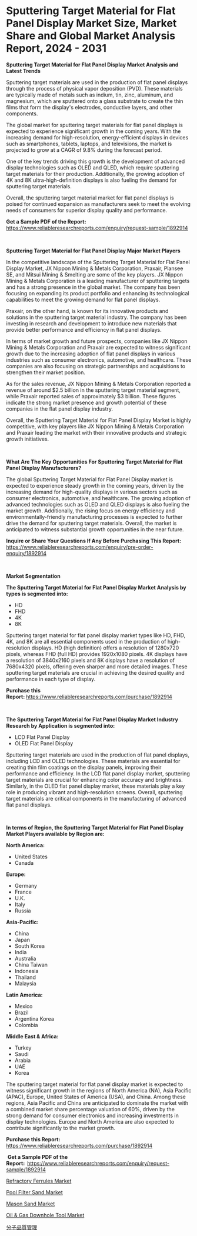<p><h1>Sputtering Target Material for Flat Panel Display Market Size, Market Share and Global Market Analysis Report, 2024 - 2031</h1></p><p><strong>Sputtering Target Material for Flat Panel Display Market Analysis and Latest Trends</strong></p>
<p><p>Sputtering target materials are used in the production of flat panel displays through the process of physical vapor deposition (PVD). These materials are typically made of metals such as indium, tin, zinc, aluminum, and magnesium, which are sputtered onto a glass substrate to create the thin films that form the display's electrodes, conductive layers, and other components.</p><p>The global market for sputtering target materials for flat panel displays is expected to experience significant growth in the coming years. With the increasing demand for high-resolution, energy-efficient displays in devices such as smartphones, tablets, laptops, and televisions, the market is projected to grow at a CAGR of 9.8% during the forecast period.</p><p>One of the key trends driving this growth is the development of advanced display technologies such as OLED and QLED, which require sputtering target materials for their production. Additionally, the growing adoption of 4K and 8K ultra-high-definition displays is also fueling the demand for sputtering target materials.</p><p>Overall, the sputtering target material market for flat panel displays is poised for continued expansion as manufacturers seek to meet the evolving needs of consumers for superior display quality and performance.</p></p>
<p><strong>Get a Sample PDF of the Report:&nbsp;</strong> <a href="https://www.reliableresearchreports.com/enquiry/request-sample/1892914">https://www.reliableresearchreports.com/enquiry/request-sample/1892914</a></p>
<p>&nbsp;</p>
<p><strong>Sputtering Target Material for Flat Panel Display Major Market Players</strong></p>
<p><p>In the competitive landscape of the Sputtering Target Material for Flat Panel Display Market, JX Nippon Mining & Metals Corporation, Praxair, Plansee SE, and Mitsui Mining & Smelting are some of the key players. JX Nippon Mining & Metals Corporation is a leading manufacturer of sputtering targets and has a strong presence in the global market. The company has been focusing on expanding its product portfolio and enhancing its technological capabilities to meet the growing demand for flat panel displays.</p><p>Praxair, on the other hand, is known for its innovative products and solutions in the sputtering target material industry. The company has been investing in research and development to introduce new materials that provide better performance and efficiency in flat panel displays.</p><p>In terms of market growth and future prospects, companies like JX Nippon Mining & Metals Corporation and Praxair are expected to witness significant growth due to the increasing adoption of flat panel displays in various industries such as consumer electronics, automotive, and healthcare. These companies are also focusing on strategic partnerships and acquisitions to strengthen their market position.</p><p>As for the sales revenue, JX Nippon Mining & Metals Corporation reported a revenue of around $2.5 billion in the sputtering target material segment, while Praxair reported sales of approximately $3 billion. These figures indicate the strong market presence and growth potential of these companies in the flat panel display industry.</p><p>Overall, the Sputtering Target Material for Flat Panel Display Market is highly competitive, with key players like JX Nippon Mining & Metals Corporation and Praxair leading the market with their innovative products and strategic growth initiatives.</p></p>
<p>&nbsp;</p>
<p><strong>What Are The Key Opportunities For Sputtering Target Material for Flat Panel Display Manufacturers?</strong></p>
<p><p>The global Sputtering Target Material for Flat Panel Display market is expected to experience steady growth in the coming years, driven by the increasing demand for high-quality displays in various sectors such as consumer electronics, automotive, and healthcare. The growing adoption of advanced technologies such as OLED and QLED displays is also fueling the market growth. Additionally, the rising focus on energy efficiency and environmentally-friendly manufacturing processes is expected to further drive the demand for sputtering target materials. Overall, the market is anticipated to witness substantial growth opportunities in the near future.</p></p>
<p><strong>Inquire or Share Your Questions If Any Before Purchasing This Report:</strong> <a href="https://www.reliableresearchreports.com/enquiry/pre-order-enquiry/1892914">https://www.reliableresearchreports.com/enquiry/pre-order-enquiry/1892914</a></p>
<p>&nbsp;</p>
<p><strong>Market Segmentation</strong></p>
<p><strong>The Sputtering Target Material for Flat Panel Display Market Analysis by types is segmented into:</strong></p>
<p><ul><li>HD</li><li>FHD</li><li>4K</li><li>8K</li></ul></p>
<p><p>Sputtering target material for flat panel display market types like HD, FHD, 4K, and 8K are all essential components used in the production of high-resolution displays. HD (high definition) offers a resolution of 1280x720 pixels, whereas FHD (full HD) provides 1920x1080 pixels. 4K displays have a resolution of 3840x2160 pixels and 8K displays have a resolution of 7680x4320 pixels, offering even sharper and more detailed images. These sputtering target materials are crucial in achieving the desired quality and performance in each type of display.</p></p>
<p><strong>Purchase this Report:&nbsp;</strong><a href="https://www.reliableresearchreports.com/purchase/1892914">https://www.reliableresearchreports.com/purchase/1892914</a></p>
<p>&nbsp;</p>
<p><strong>The Sputtering Target Material for Flat Panel Display Market Industry Research by Application is segmented into:</strong></p>
<p><ul><li>LCD Flat Panel Display</li><li>OLED Flat Panel Display</li></ul></p>
<p><p>Sputtering target materials are used in the production of flat panel displays, including LCD and OLED technologies. These materials are essential for creating thin film coatings on the display panels, improving their performance and efficiency. In the LCD flat panel display market, sputtering target materials are crucial for enhancing color accuracy and brightness. Similarly, in the OLED flat panel display market, these materials play a key role in producing vibrant and high-resolution screens. Overall, sputtering target materials are critical components in the manufacturing of advanced flat panel displays.</p></p>
<p>&nbsp;</p>
<p><strong>In terms of Region, the Sputtering Target Material for Flat Panel Display Market Players available by Region are:</strong></p>
<p>
    <p> <strong> North America: </strong>
        <ul>
            <li>United States</li>
            <li>Canada</li>
        </ul>
        </p> 
    <p> <strong> Europe: </strong>
        <ul>
            <li>Germany</li>
            <li>France</li>
            <li>U.K.</li>
            <li>Italy</li>
            <li>Russia</li>
        </ul>
        </p> 
    <p> <strong> Asia-Pacific: </strong>
        <ul>
            <li>China</li>
            <li>Japan</li>
            <li>South Korea</li>
            <li>India</li>
            <li>Australia</li>
            <li>China Taiwan</li>
            <li>Indonesia</li>
            <li>Thailand</li>
            <li>Malaysia</li>
        </ul>
        </p> 
    <p> <strong> Latin America: </strong>
        <ul>
            <li>Mexico</li>
            <li>Brazil</li>
            <li>Argentina Korea</li>
            <li>Colombia</li>
        </ul>
        </p> 
    <p> <strong> Middle East & Africa: </strong>
        <ul>
            <li>Turkey</li>
            <li>Saudi</li>
            <li>Arabia</li>
            <li>UAE</li>
            <li>Korea</li>
        </ul>
    </p>
    </p>
<p><p>The sputtering target material for flat panel display market is expected to witness significant growth in the regions of North America (NA), Asia Pacific (APAC), Europe, United States of America (USA), and China. Among these regions, Asia Pacific and China are anticipated to dominate the market with a combined market share percentage valuation of 60%, driven by the strong demand for consumer electronics and increasing investments in display technologies. Europe and North America are also expected to contribute significantly to the market growth.</p></p>
<p><strong>Purchase this Report: </strong><a href="https://www.reliableresearchreports.com/purchase/1892914">https://www.reliableresearchreports.com/purchase/1892914</a></p>
<p>&nbsp;<strong>Get a Sample PDF of the Report:&nbsp;&nbsp;</strong><a href="https://www.reliableresearchreports.com/enquiry/request-sample/1892914">https://www.reliableresearchreports.com/enquiry/request-sample/1892914</a></p>
<p><strong></strong></p>
<p><p><a href="https://noble-drawer-34c.notion.site/Global-Refractory-Ferrules-Market-by-Types-Applications-and-Major-Players-with-Regional-Growth-Ra-b2b5fc37fc4546a8b90a78bb6c065d3f">Refractory Ferrules Market</a></p><p><a href="https://view.publitas.com/reportprime-1/pool-filter-sand-market-size-market-trends-and-growth-outlook-forecasted-for-period-from-2024-to-2031/">Pool Filter Sand Market</a></p><p><a href="https://view.publitas.com/reportprime-1/mason-sand-market-challenges-opportunities-and-growth-drivers-and-major-market-players-forecasted-for-period-from-2024-2031/">Mason Sand Market</a></p><p><a href="https://github.com/lataunyatinikmelvin59ilbd0dv/Market-Research-Report-List-1/blob/main/oil-gas-downhole-tool-market.md">Oil & Gas Downhole Tool Market</a></p><p><a href="https://github.com/zjkmgcs938405/Market-Research-Report-List-1/blob/main/1601627184128.md">分子品質管理</a></p></p>
